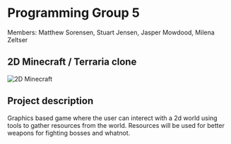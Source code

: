 # Programming Group 5

Members: Matthew Sorensen, Stuart Jensen, Jasper Mowdood, Milena Zeltser

## 2D Minecraft / Terraria clone

![2D Minecraft](https://github.com/MarsMatthew/SkylineProgramming5/blob/main/image/2dminecraft.png?raw=true)

## Project description

Graphics based game where the user can interect with a 2d world using tools to gather resources from the world. Resources will be used for better weapons for fighting bosses and whatnot.

